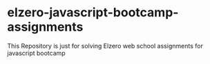 # elzero-javascript-bootcamp-assignments
This Repository is just for solving Elzero web school assignments for javascript bootcamp
